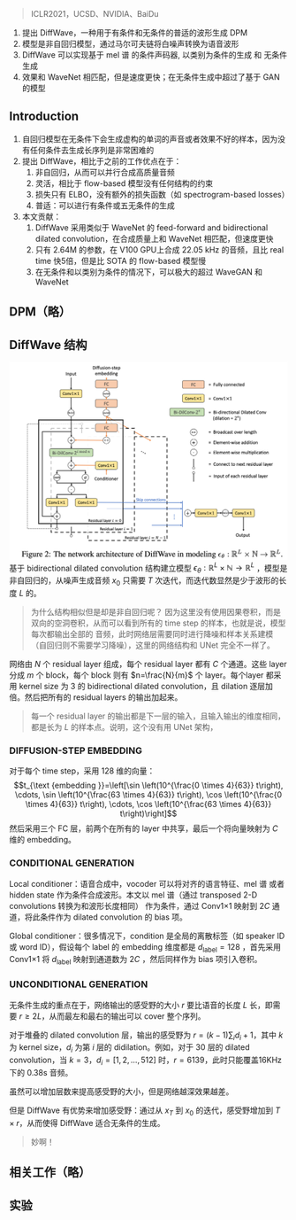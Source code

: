 > ICLR2021，UCSD、NVIDIA、BaiDu

1. 提出 DiffWave，一种用于有条件和无条件的普适的波形生成 DPM
2. 模型是非自回归模型，通过马尔可夫链将白噪声转换为语音波形
3. DiffWave 可以实现基于 mel 谱 的条件声码器, 以类别为条件的生成 和 无条件生成
4. 效果和 WaveNet 相匹配，但是速度更快；在无条件生成中超过了基于 GAN 的模型

## Introduction

1. 自回归模型在无条件下会生成虚构的单词的声音或者效果不好的样本，因为没有任何条件去生成长序列是非常困难的
2. 提出 DiffWave，相比于之前的工作优点在于：
	1. 非自回归，从而可以并行合成高质量音频
	2. 灵活，相比于 flow-based 模型没有任何结构的约束
	3. 损失只有 ELBO，没有额外的损失函数（如 spectrogram-based losses）
	4. 普适：可以进行有条件或五无条件的生成
3. 本文贡献：
	1. DiffWave 采用类似于 WaveNet 的 feed-forward and bidirectional dilated convolution，在合成质量上和 WaveNet 相匹配，但速度更快
	2. 只有 2.64M 的参数，在 V100 GPU上合成 22.05 kHz 的音频，且比 real time 快5倍，但是比 SOTA 的 flow-based 模型慢
	3. 在无条件和以类别为条件的情况下，可以极大的超过 WaveGAN 和 WaveNet


## DPM（略）



## DiffWave 结构
![](image/Pasted%20image%2020230824110213.png)
基于 bidirectional dilated convolution 结构建立模型 $\epsilon_\theta: \mathbb{R}^L \times \mathbb{N} \rightarrow \mathbb{R}^L$  ，模型是非自回归的，从噪声生成音频 $x_0$ 只需要 $T$ 次迭代，而迭代数显然是少于波形的长度 $L$ 的。
> 为什么结构相似但是却是非自回归呢？
> 因为这里没有使用因果卷积，而是双向的空洞卷积，从而可以看到所有的 time step 的样本，也就是说，模型每次都输出全部的 音频，此时网络层需要同时进行降噪和样本关系建模（自回归则不需要学习降噪），这里的网络结构和 UNet 完全不一样了。

网络由 $N$ 个 residual layer 组成，每个 residual  layer 都有 $C$ 个通道。这些 layer 分成 $m$ 个 block，每个 block 则有 $n=\frac{N}{m}$ 个 layer。每个layer 都采用 kernel size 为 3 的 bidirectional dilated convolution，且 dilation 逐层加倍。然后把所有的 residual layers 的输出加起来。

> 每一个 residual layer 的输出都是下一层的输入，且输入输出的维度相同，都是长为 $L$ 的样本点。说明，这个没有用 UNet 架构，

### DIFFUSION-STEP EMBEDDING 

对于每个 time step，采用 128 维的向量：
$$t_{\text {embedding }}=\left[\sin \left(10^{\frac{0 \times 4}{63}} t\right), \cdots, \sin \left(10^{\frac{63 \times 4}{63}} t\right), \cos \left(10^{\frac{0 \times 4}{63}} t\right), \cdots, \cos \left(10^{\frac{63 \times 4}{63}} t\right)\right]$$
然后采用三个 FC 层，前两个在所有的 layer 中共享，最后一个将向量映射为 $C$ 维的 embedding。

### CONDITIONAL GENERATION

Local conditioner：语音合成中，vocoder 可以将对齐的语言特征、mel 谱 或者 hidden state 作为条件合成波形。本文以 mel 谱（通过 transposed 2-D convolutions 转换为和波形长度相同） 作为条件，通过 Conv1×1 映射到 $2C$ 通道，将此条件作为 dilated convolution 的 bias 项。

Global conditioner：很多情况下，condition 是全局的离散标签（如 speaker ID 或 word ID），假设每个 label 的 embedding 维度都是 $d_\text{label}=128$ ，首先采用 Conv1×1 将 $d_\text{label}$ 映射到通道数为 $2C$ ，然后同样作为 bias 项引入卷积。

### UNCONDITIONAL GENERATION

无条件生成的重点在于，网络输出的感受野的大小 $r$ 要比语音的长度 $L$ 长，即需要 $r \ge 2L$，从而最左和最右的输出可以 cover 整个序列。

对于堆叠的 dilated convolution 层，输出的感受野为 $r=(k-1) \sum_i d_i+1$，其中 $k$ 为 kernel size，$d_i$ 为第 $i$ 层的 didilation。例如，对于 30 层的 dilated convolution，当 $k=3$，$d_i=[1,2,\dots,512]$ 时，$r=6139$，此时只能覆盖16KHz 下的 0.38s 音频。 

虽然可以增加层数来提高感受野的大小，但是网络越深效果越差。

但是 DiffWave 有优势来增加感受野：通过从 $x_T$ 到 $x_0$ 的迭代，感受野增加到 $T\times r$，从而使得 DiffWave 适合无条件的生成。
> 妙啊！

## 相关工作（略）

## 实验